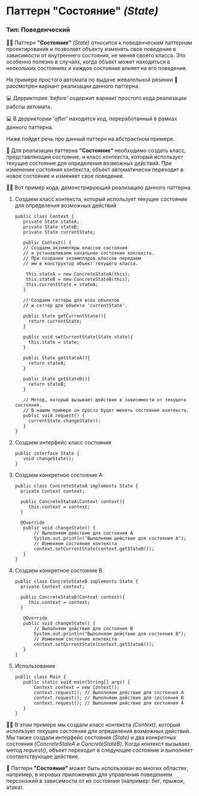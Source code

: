 # Паттерн "Состояние" *(State)*
### Тип: **Поведенческий**


👨‍💻 Паттерн **"Состояние"** *(State)* относится к поведенческим паттернам проектирования и позволяет объекту
изменять свое поведение в зависимости от внутреннего состояния, не меняя своего класса. Это особенно полезно в случаях,
когда объект может находиться в нескольких состояниях и каждое состояние влияет на его поведение.

На примере простого автомата по выдаче жевательной резинки 🍬 рассмотрен вариант реализации данного паттерна.

💻 Дерриктория *'before'* содержит вариант простого кода реализации работы автомата.

💻 В дерриктории *'after'* находится код, переработанный в рамках данного паттерна.

Ниже пойдет речь про данный паттерн на абстрактном примере.


🔧 Для реализации паттерна **"Состояние"** необходимо создать класс, представляющий состояние, и класс контекста,
который использует текущее состояние для определения возможных действий. При изменении состояния контекста,
объект автоматически переходит в новое состояние и изменяет свое поведение.

👨‍💻 Вот пример кода, демонстрирующий реализацию данного паттерна:

1. Создаем класс контекста, который использует текущее состояние для определения возможных действий

    ```
    public class Context {
       private State stateA;
       private State stateB;
       private State currentState;

       public Context() {
       // Создаем экземпляры классов состояния 
       // и устанавливаем начальное состояние контекста.
       // При создании экземпляров классов передаем
       // им в конструктор объект текущего класса.
   
        this.stateA = new ConcreteStateA(this);
        this.stateB = new ConcreteStateB(this);   
        this.currentState = stateA;
       }
   
       // Создаем геттеры для всех объектов
       // и сеттер для объекта 'currentState'.
   
       public State getCurrentState(){
         return currentState;
       }
   
       public void setCurrentState(State state){
         this.state = state;
       }
   
       public State getStateA(){
         return stateA;
       }
   
       public State getStateB(){
         return stateB;
       }

       // Метод, который вызывает действие в зависимости от текущего состояния.
       // В нашем примере он просто будет менять состояние контекста.
       public void request() {
         currentState.changeState();
       }
    }
    ```
2. Создаем интерфейс класс состояния
    ```
    public interface State {
       void changeState();
    }
    ```

3. Создаем конкретное состояние А
    ```
    public class ConcreteStateA implements State {
      private Context context;
   
      public ConcreteStateA(Context context){
         this.context = context;
      }
    
      @Override
       public void changeState() {
           // Выполняем действие для состояния А
           System.out.println("Выполняем действие для состояния А");
           // Изменяем состояние контекста
           context.setCurrentState(context.getStateB());
       }
    }
    ```
4. Создаем конкретное состояние B
    ```
    public class ConcreteStateB implements State {
      private Context context;
   
      public ConcreteStateB(Context context){
         this.context = context;
      }
   
       @Override
       public void changeState() {
           // Выполняем действие для состояния B
           System.out.println("Выполняем действие для состояния B");
           // Изменяем состояние контекста
           context.setCurrentState(context.getStateA());
       }
    }
    ```
5. Использование
    ```
    public class Main {
       public static void main(String[] args) {
           Context context = new Context();
           context.request(); // Выполняем действие для состояния А
           context.request(); // Выполняем действие для состояния B
           context.request(); // Выполняем действие для состояния А
       }
    }
    ```

👨‍💻 В этом примере мы создали класс контекста *(Context)*, который использует текущее состояние для определения
возможных действий. Мы также создали интерфейс состояния *(State)* и два конкретных состояния
*(ConcreteStateA и ConcreteStateB)*. Когда контекст вызывает метод *request()*, объект переходит в следующее состояние
и выполняет соответствующее действие.

🔧 Паттерн **"Состояние"** может быть использован во многих областях, например, в игровых приложениях
для управления поведением персонажей в зависимости от их состояния (например: бег, прыжок, атака).
